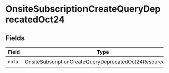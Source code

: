 # OnsiteSubscriptionCreateQueryDeprecatedOct24


## Fields

| Field                                                                                                                                               | Type                                                                                                                                                | Required                                                                                                                                            | Description                                                                                                                                         |
| --------------------------------------------------------------------------------------------------------------------------------------------------- | --------------------------------------------------------------------------------------------------------------------------------------------------- | --------------------------------------------------------------------------------------------------------------------------------------------------- | --------------------------------------------------------------------------------------------------------------------------------------------------- |
| `data`                                                                                                                                              | [OnsiteSubscriptionCreateQueryDeprecatedOct24ResourceObject](../../models/components/OnsiteSubscriptionCreateQueryDeprecatedOct24ResourceObject.md) | :heavy_check_mark:                                                                                                                                  | N/A                                                                                                                                                 |